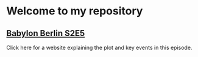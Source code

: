 # Welcome to my repository
## [Babylon Berlin S2E5](hanwzhang.github.io/bb.html)
Click here for a website explaining the plot and key events in this episode.

